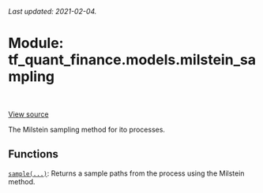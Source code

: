 <!--
This file is generated by a tool. Do not edit directly.
For open-source contributions the docs will be updated automatically.
-->

*Last updated: 2021-02-04.*

<div itemscope itemtype="http://developers.google.com/ReferenceObject">
<meta itemprop="name" content="tf_quant_finance.models.milstein_sampling" />
<meta itemprop="path" content="Stable" />
</div>

# Module: tf_quant_finance.models.milstein_sampling

<!-- Insert buttons and diff -->

<table class="tfo-notebook-buttons tfo-api" align="left">
</table>

<a target="_blank" href="https://github.com/google/tf-quant-finance/blob/master/tf_quant_finance/models/milstein_sampling.py">View source</a>



The Milstein sampling method for ito processes.



## Functions

[`sample(...)`](../../tf_quant_finance/models/milstein_sampling/sample.md): Returns a sample paths from the process using the Milstein method.

